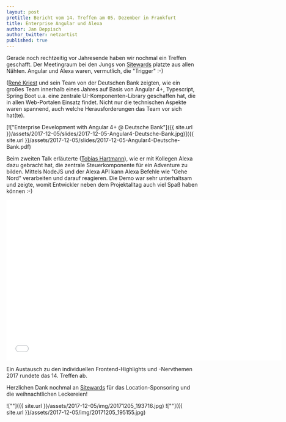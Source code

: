 ```yaml
---
layout: post
pretitle: Bericht vom 14. Treffen am 05. Dezember in Frankfurt
title: Enterprise Angular und Alexa
author: Jan Deppisch
author_twitter: netzartist
published: true
---
```


Gerade noch rechtzeitig vor Jahresende haben wir nochmal ein Treffen geschafft. Der Meetingraum bei den Jungs von [Sitewards](https://www.sitewards.com/) platzte aus allen Nähten. Angular und Alexa waren, vermutlich, die "Trigger" :-)

([René Kriest](https://twitter.com/ReneKriest) und sein Team von der Deutschen Bank zeigten, wie ein großes Team innerhalb eines Jahres auf Basis von Angular 4+, Typescript, Spring Boot u.a. eine zentrale UI-Komponenten-Library geschaffen hat, die in allen Web-Portalen Einsatz findet. Nicht nur die technischen Aspekte waren spannend, auch welche Herausforderungen das Team vor sich hat(te). 

[!["Enterprise Development with Angular 4+ @ Deutsche Bank"]({{ site.url }}/assets/2017-12-05/slides/2017-12-05-Angular4-Deutsche-Bank.jpg)]({{ site.url }}/assets/2017-12-05/slides/2017-12-05-Angular4-Deutsche-Bank.pdf)

Beim zweiten Talk erläuterte ([Tobias Hartmann](https://twitter.com/ToH_82)), wie er mit Kollegen Alexa dazu gebracht hat, die zentrale Steuerkomponente für ein Adventure zu bilden. Mittels NodeJS und der Alexa API kann Alexa Befehle wie "Gehe Nord" verarbeiten und darauf reagieren. Die Demo war sehr unterhaltsam und zeigte, womit Entwickler neben dem Projektalltag auch viel Spaß haben können :-)

<iframe src="//slides.com/tobiashartmann/alexa-roomgame/embed" width="720" height="420" scrolling="no" frameborder="0" webkitallowfullscreen mozallowfullscreen allowfullscreen></iframe>

Ein Austausch zu den individuellen Frontend-Highlights und -Nervthemen 2017 rundete das 14. Treffen ab.

Herzlichen Dank nochmal an [Sitewards](https://www.sitewards.com/) für das Location-Sponsoring und die weihnachtlichen Leckereien!

![""]({{ site.url }}/assets/2017-12-05/img/20171205_193716.jpg)
![""]({{ site.url }}/assets/2017-12-05/img/20171205_195155.jpg)
